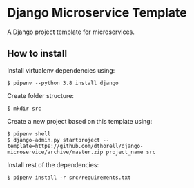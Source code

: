 # Django Microservice Template
A Django project template for microservices.

## How to install

Install virtualenv dependencies using:

```
$ pipenv --python 3.8 install django
```

Create folder structure:
```
$ mkdir src
```

Create a new project based on this template using:

```
$ pipenv shell
$ django-admin.py startproject --template=https://github.com/dthorell/django-microservice/archive/master.zip project_name src
```

Install rest of the dependencies:
```
$ pipenv install -r src/requirements.txt
```
